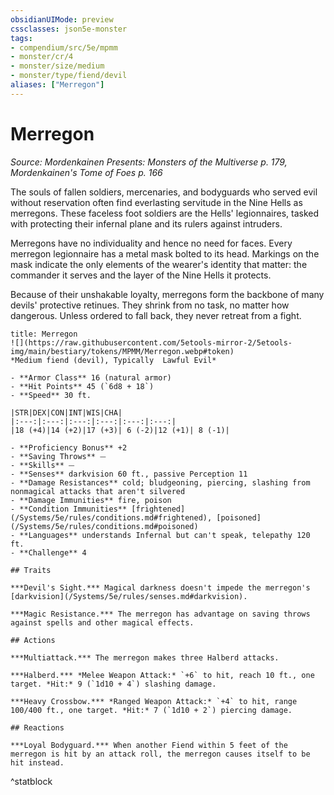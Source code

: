 ```yaml
---
obsidianUIMode: preview
cssclasses: json5e-monster
tags:
- compendium/src/5e/mpmm
- monster/cr/4
- monster/size/medium
- monster/type/fiend/devil
aliases: ["Merregon"]
---
```

# Merregon
*Source: Mordenkainen Presents: Monsters of the Multiverse p. 179, Mordenkainen's Tome of Foes p. 166*  

The souls of fallen soldiers, mercenaries, and bodyguards who served evil without reservation often find everlasting servitude in the Nine Hells as merregons. These faceless foot soldiers are the Hells' legionnaires, tasked with protecting their infernal plane and its rulers against intruders.

Merregons have no individuality and hence no need for faces. Every merregon legionnaire has a metal mask bolted to its head. Markings on the mask indicate the only elements of the wearer's identity that matter: the commander it serves and the layer of the Nine Hells it protects.

Because of their unshakable loyalty, merregons form the backbone of many devils' protective retinues. They shrink from no task, no matter how dangerous. Unless ordered to fall back, they never retreat from a fight.

```ad-statblock
title: Merregon
![](https://raw.githubusercontent.com/5etools-mirror-2/5etools-img/main/bestiary/tokens/MPMM/Merregon.webp#token)
*Medium fiend (devil), Typically  Lawful Evil*

- **Armor Class** 16 (natural armor)
- **Hit Points** 45 (`6d8 + 18`)
- **Speed** 30 ft.

|STR|DEX|CON|INT|WIS|CHA|
|:---:|:---:|:---:|:---:|:---:|:---:|
|18 (+4)|14 (+2)|17 (+3)| 6 (-2)|12 (+1)| 8 (-1)|

- **Proficiency Bonus** +2
- **Saving Throws** ⏤
- **Skills** ⏤
- **Senses** darkvision 60 ft., passive Perception 11
- **Damage Resistances** cold; bludgeoning, piercing, slashing from nonmagical attacks that aren't silvered
- **Damage Immunities** fire, poison
- **Condition Immunities** [frightened](/Systems/5e/rules/conditions.md#frightened), [poisoned](/Systems/5e/rules/conditions.md#poisoned)
- **Languages** understands Infernal but can't speak, telepathy 120 ft.
- **Challenge** 4

## Traits

***Devil's Sight.*** Magical darkness doesn't impede the merregon's [darkvision](/Systems/5e/rules/senses.md#darkvision).

***Magic Resistance.*** The merregon has advantage on saving throws against spells and other magical effects.

## Actions

***Multiattack.*** The merregon makes three Halberd attacks.

***Halberd.*** *Melee Weapon Attack:* `+6` to hit, reach 10 ft., one target. *Hit:* 9 (`1d10 + 4`) slashing damage.

***Heavy Crossbow.*** *Ranged Weapon Attack:* `+4` to hit, range 100/400 ft., one target. *Hit:* 7 (`1d10 + 2`) piercing damage.

## Reactions

***Loyal Bodyguard.*** When another Fiend within 5 feet of the merregon is hit by an attack roll, the merregon causes itself to be hit instead.
```
^statblock